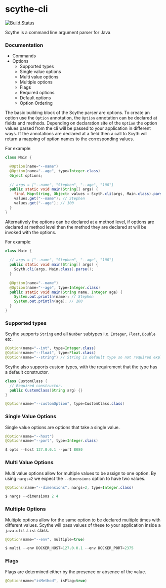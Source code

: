 # scythe-cli
[![Build Status](https://travis-ci.org/StephenFox1995/scythe-cli.svg?branch=master)](https://travis-ci.org/StephenFox1995/scythe-cli)

Scythe is a command line argument parser for Java.

### Documentation
- Commands
- Options
    - Supported types
    - Single value options
    - Multi value options
    - Multiple options
    - Flags
    - Required options
    - Default options
    - Option Ordering

The basic building block of the Scythe parser are options. To create an option use the `Option` annotation, the `Option` annotation can be declared at fields and methods. Depending on declaration site of the `Option` the option values parsed from the cli will be passed to your application in different ways. If the annotations are declared at a field then a call to Scyth will return a mapping of option names to the corresponding values. 

For example:

```java
class Main {

  @Option(name="--name")
  @Option(name="--age", type=Integer.class)
  Object options;
  
  // args = ["--name", "Stephen", "--age", "100"]
  public static void main(String[] args) {
    final Map<String, Object> values = Scyth.cli(args, Main.class).parse();        
    values.get("--name"); // Stephen
    values.get("--age"); // 100
  }
}
```

Alternatively the options can be declared at a method level, if options are declared at 
method level then the method they are declared at will be invoked with the options.

For example:

```java
class Main {
  
  // args = ["--name", "Stephen", "--age", "100"]
  public static void main(String[] args) {
    Scyth.cli(args, Main.class).parse();
  }
  
  @Option(name="--name")
  @Option(name="--age", type=Integer.class)
  public static void main(String name, Integer age) {
    System.out.println(name); // Stephen
    System.out.println(age); // 100
  }
}
```

### Supported types
Scythe supports `String` and all `Number` subtypes i.e. `Integer`, `Float`, `Double` etc.
```java
@Option(name="--int", type=Integer.class)
@Option(name="--float", type=Float.class)
@Option(name="--string") // String is default type so not required explicitly.
```

Scythe also supports custom types, with the requirement that the type has a default constructor.

```java
class CustomClass {
  // Required constructor.
  public CustomClass(String arg) {}
}
```

```java
@Option(name="--customOption", type=CustomClass.class)
```


### Single Value Options
Single value options are options that take a single value.

```java
@Option(name="--host")
@Option(name="--port", type=Integer.class)

$ opts --host 127.0.0.1 --port 8080
```

### Multi Value Options
Multi value options allow for multiple values to be assign to one option.
By using `nargs=2` we expect the `--dimensions` option to have two values.
```java
@Options(name="--dimensions", nargs=2, type=Integer.class)

$ nargs --dimensions 2 4
```

### Multiple Options
Multiple options allow for the same option to be declared multiple times with different values. Scythe will pass values of these to your application inside a `java.util.List` class.
```java
@Option(name="--env", multiple=true)

$ multi --env DOCKER_HOST=127.0.0.1 --env DOCKER_PORT=2375
```

### Flags
Flags are determined either by the presence or absence of the value.

```java
@Option(name="isMethod", isFlag=true)
```
